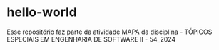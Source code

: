 # hello-world
Esse repositório faz parte da atividade MAPA da disciplina  - TÓPICOS ESPECIAIS EM ENGENHARIA DE SOFTWARE II - 54_2024
